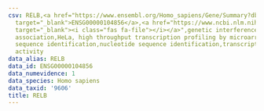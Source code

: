 ```yaml
---
csv: RELB,<a href="https://www.ensembl.org/Homo_sapiens/Gene/Summary?db=core;g=ENSG00000104856"
  target="_blank">ENSG00000104856</a>,<a href="https://www.ncbi.nlm.nih.gov/pubmed/17216044"
  target="_blank"><i class="fas fa-file"></i></a>",genetic interference,functional
  association,HeLa, high throughput transcription profiling by microarray,nucleotide
  sequence identification,nucleotide sequence identification,transcriptional regulation,up-regulates
  activity
data_alias: RELB
data_id: ENSG00000104856
data_numevidence: 1
data_species: Homo sapiens
data_taxid: '9606'
title: RELB
---
```

